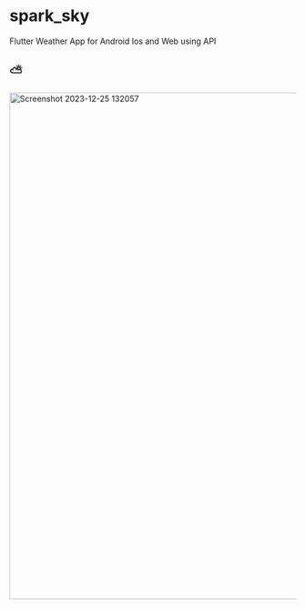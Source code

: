 # spark_sky

Flutter Weather App for Android Ios and Web using API

## ⛅ 
<img width="889" alt="Screenshot 2023-12-25 132057" src="https://github.com/mohamed-essam-abdelkaream/Spark_Sky/assets/75342235/b6bc2ba2-2e76-4078-93c5-2d645987e7c5">
